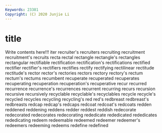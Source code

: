 ```yaml
---
Keywords: 23381
Copyright: (C) 2020 Junjie Li
---
```


# title

Write contents here!!!
iter 
recruiter's
recruiters 
recruiting 
recruitment 
recruitment's 
recruits 
recta 
rectal 
rectangle 
rectangle's 
rectangles
rectangular 
rectifiable 
rectification 
rectification's 
rectifications 
rectified 
rectifier 
rectifier's 
rectifiers 
rectifies
rectify 
rectifying 
rectilinear 
rectitude 
rectitude's 
rector 
rector's 
rectories 
rectors 
rectory
rectory's 
rectum 
rectum's 
rectums 
recumbent 
recuperate 
recuperated 
recuperates 
recuperating 
recuperation
recuperation's 
recuperative 
recur 
recurred 
recurrence 
recurrence's 
recurrences 
recurrent 
recurring 
recurs
recursion 
recursive 
recursively 
recyclable 
recyclable's 
recyclables 
recycle 
recycle's 
recycled 
recycles
recycling 
recycling's 
red 
red's 
redbreast 
redbreast's 
redbreasts 
redcap 
redcap's 
redcaps
redcoat 
redcoat's 
redcoats 
redden 
reddened 
reddening 
reddens 
redder 
reddest 
reddish
redecorate 
redecorated 
redecorates 
redecorating 
rededicate 
rededicated 
rededicates 
rededicating 
redeem 
redeemable
redeemed 
redeemer 
redeemer's 
redeemers 
redeeming 
redeems 
redefine 
redefined 
